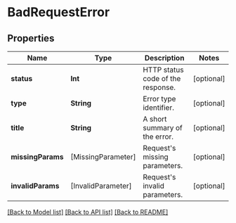 # BadRequestError

## Properties
Name | Type | Description | Notes
------------ | ------------- | ------------- | -------------
**status** | **Int** | HTTP status code of the response. | [optional] 
**type** | **String** | Error type identifier. | [optional] 
**title** | **String** | A short summary of the error. | [optional] 
**missingParams** | [MissingParameter] | Request&#39;s missing parameters. | [optional] 
**invalidParams** | [InvalidParameter] | Request&#39;s invalid parameters. | [optional] 

[[Back to Model list]](../README.md#documentation-for-models) [[Back to API list]](../README.md#documentation-for-api-endpoints) [[Back to README]](../README.md)


